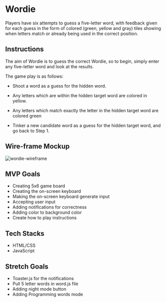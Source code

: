 # Wordie

Players have six attempts to guess a five-letter word, with feedback given for each guess in the form of colored (green, yellow and gray) tiles showing when letters match or already being used in the correct position.

## Instructions

The aim of Wordie is to guess the correct Wordie, so to begin, simply enter any five-letter word and look at the results.

The game play is as follows:

- Shoot a word as a guess for the hidden word.

- Any letters which are within the hidden target word are colored in yellow.

- Any letters which match exactly the letter in the hidden target word are colored green

- Tinker a new candidate word as a guess for the hidden target word, and go back to Step 1.

## Wire-frame Mockup

![wordie-wireframe](./images/wordie-wireframe%20-24.jpg)

## MVP Goals

- Creating 5x6 game board
- Creating the on-screen keyboard
- Making the on-screen keyboard generate input
- Accepting user input
- Adding notifications for correctness
- Adding color to background color
- Create how to play instructions

## Tech Stacks

- HTML/CSS
- JavaScript

<!--  -->

## Stretch Goals

- Toaster.js for the notifications
- Pull 5 letter words in word.js file
- Adding night mode button
- Adding Programming words mode
